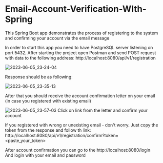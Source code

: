 # Email-Account-Verification-WIth-Spring
This Spring Boot app demonstrates the process of registering to the system and confirming your account via the email message

In order to start this app you need to have PostgreSQL server listening on port 5432.
After starting the project open Postman and send POST request with data to the following address: http://localhost:8080/api/v1/registration

![2023-06-05_23-24-04](https://github.com/yeeeip/Email-Account-Verification-WIth-Spring/assets/81825828/78335b2d-e086-441d-9a54-c7452e065341)

Response should be as following:

![2023-06-05_23-35-13](https://github.com/yeeeip/Email-Account-Verification-WIth-Spring/assets/81825828/4c9925c8-fed4-474a-8b2d-44db410cd082)

After that you should receive the account confirmation letter on your email (in case you registered with existing email)

![2023-06-05_23-57-03](https://github.com/yeeeip/Email-Account-Verification-WIth-Spring/assets/81825828/920de8cc-59aa-4f7b-bee3-cb83a8af2dee)
Click on link from the letter and confirm your account

If you registered with wrong or unexisting email - don't worry. Just copy the token from the response and follow th link: http://localhost:8080/api/v1/registration/confirm?token=<paste_your_token>

After account confirmation you can go to the http://localhost:8080/login
And login with your email and password
